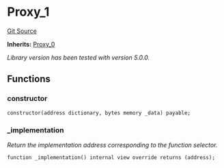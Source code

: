 # Proxy_1
[Git Source](https://github.com/metacontract/mc/blob/b874bc295b567a7e9bd6d6c63dfe84df116a2f3a/src/devkit/Flattened.sol)

**Inherits:**
[Proxy_0](abstract.Proxy_0.md)

*Library version has been tested with version 5.0.0.*


## Functions
### constructor


```solidity
constructor(address dictionary, bytes memory _data) payable;
```

### _implementation

*Return the implementation address corresponding to the function selector.*


```solidity
function _implementation() internal view override returns (address);
```

